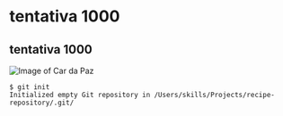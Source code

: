 # tentativa 1000
## tentativa 1000

![Image of Car da Paz](https://octodex.github.com/images/yaktocat.png)

```
$ git init
Initialized empty Git repository in /Users/skills/Projects/recipe-repository/.git/
```
